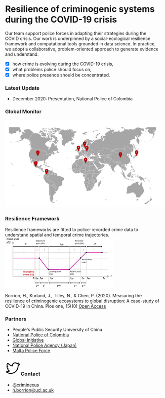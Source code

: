 # Resilience of criminogenic systems during the COVID-19 crisis

Our team support police forces in adapting their strategies during the COVID crisis. Our work is underpinned by a social-ecological resilience framework and computational tools grounded in data science. In practice, we adopt a collaborative, problem-oriented approach to generate evidence and understand:
- [x] how crime is evolving during the COVID-19 crisis,
- [x] what problems police should focus on,
- [x] where police presence should be concentrated.

### Latest Update

- December 2020: Presentation, National Police of Colombia
 

### Global Monitor

![Image](./projects.png)

### Resilience Framework
Resilience frameworks are fitted to police-recorded crime data to understand spatial and temporal crime trajectories.  
<img src="./Resilience.png" width="348">

Borrion, H., Kurland, J., Tilley, N., & Chen, P. (2020). Measuring the resilience of criminogenic ecosystems to global disruption: A case-study of COVID-19 in China. Plos one, 15(10) [Open Access](https://journals.plos.org/plosone/article?id=10.1371/journal.pone.0240077)


### Partners

- People's Public Security University of China
- [National Police of Colombia](https://www.policia.gov.co/)
- [Global Initiative](https://globalinitiative.net/)
- [National Police Agency (Japan)](http://www.npa.go.jp)
- [Malta Police Force](https://pulizija.gov.mt/)


### <img src="./logo-twitter-png-47486.png" data-canonical-src="https://twitter.com/criminexus/" width="50" height="50" />Contact 
- [@criminexus](https://twitter.com/criminexus?lang=en)
- h.borrion@ucl.ac.uk
